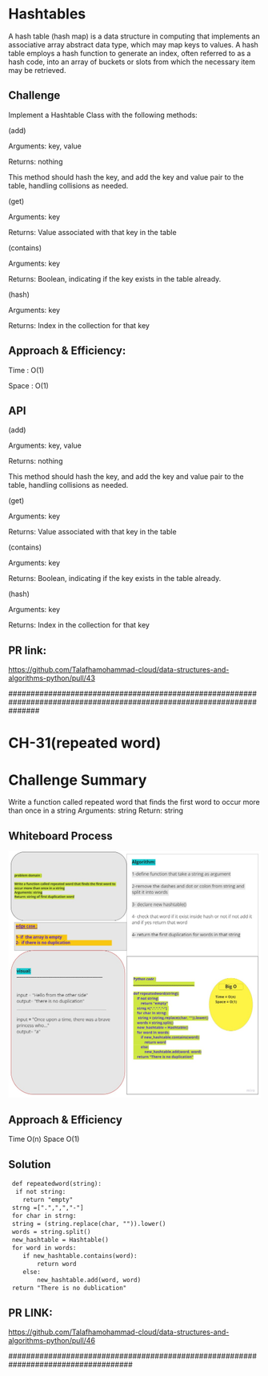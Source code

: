 # Hashtables
A hash table (hash map) is a data structure in computing that implements an associative array abstract data type, which may map keys to values. A hash table employs a hash function to generate an index, often referred to as a hash code, into an array of buckets or slots from which the necessary item may be retrieved.

## Challenge
Implement a Hashtable Class with the following methods:

(add)

Arguments: key, value

Returns: nothing

This method should hash the key, and add the key and value pair to the table, handling collisions as needed.

(get)

Arguments: key

Returns: Value associated with that key in the table

(contains)

Arguments: key

Returns: Boolean, indicating if the key exists in the table already.

(hash)

Arguments: key

Returns: Index in the collection for that key

## Approach & Efficiency:
Time : O(1)

Space : O(1)
## API
(add)

Arguments: key, value

Returns: nothing

This method should hash the key, and add the key and value pair to the table, handling collisions as needed.

(get)

Arguments: key

Returns: Value associated with that key in the table

(contains)

Arguments: key

Returns: Boolean, indicating if the key exists in the table already.

(hash)

Arguments: key

Returns: Index in the collection for that key

## PR link:
https://github.com/Talafhamohammad-cloud/data-structures-and-algorithms-python/pull/43


#######################################################################################################################

# CH-31(repeated word)

# Challenge Summary
Write a function called repeated word that finds the first word to occur more than once in a string
Arguments: string
Return: string

## Whiteboard Process

![image](repeatedwords.jpg)

## Approach & Efficiency
Time O(n)
Space O(1)
## Solution
     def repeatedword(string):
      if not string:
        return "empty"
     strng =[".",",","-"]  
     for char in strng:  
     string = (string.replace(char, "")).lower()
     words = string.split()
     new_hashtable = Hashtable()
     for word in words:
        if new_hashtable.contains(word):
            return word
        else:
            new_hashtable.add(word, word)
     return "There is no dublication"

## PR LINK:
https://github.com/Talafhamohammad-cloud/data-structures-and-algorithms-python/pull/46

####################################################################################



